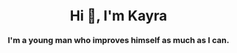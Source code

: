 <h1 align="center"> Hi 👋, I'm Kayra </h1>
<h3 align="center">I'm a young man who improves himself as much as I can.</h3>

